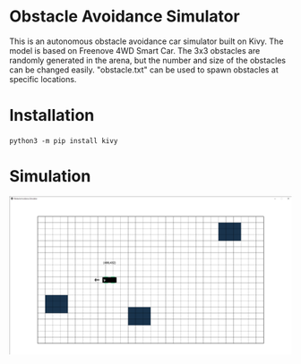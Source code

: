 # Obstacle Avoidance Simulator
This is an autonomous obstacle avoidance car simulator built on Kivy. The model is based on Freenove 4WD Smart Car.
The 3x3 obstacles are randomly generated in the arena, but the number and size of the obstacles can be changed easily.
"obstacle.txt" can be used to spawn obstacles at specific locations.

<h1>Installation</h1>
<code>python3 -m pip install kivy</code>


<h1>Simulation</h1>

![Alt text](simulation_capture.png?raw=true "Simulation")
